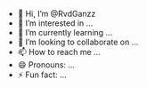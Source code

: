 - 👋 Hi, I’m @RvdGanzz
- 👀 I’m interested in ...
- 🌱 I’m currently learning ...
- 💞️ I’m looking to collaborate on ...
- 📫 How to reach me ...
- 😄 Pronouns: ...
- ⚡ Fun fact: ...

<!---
RvdGanzz/RvdGanzz is a ✨ special ✨ repository because its `README.md` (this file) appears on your GitHub profile.
You can click the Preview link to take a look at your changes.
--->
